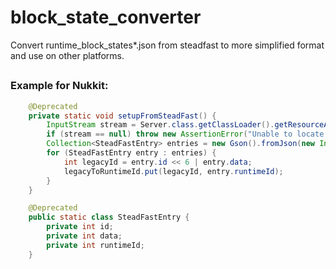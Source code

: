 # block_state_converter
Convert runtime_block_states*.json from steadfast to more simplified format and use on other platforms.



##

### Example for Nukkit:
```Java
    @Deprecated
    private static void setupFromSteadFast() {
        InputStream stream = Server.class.getClassLoader().getResourceAsStream("runtime_block_states.json");
        if (stream == null) throw new AssertionError("Unable to locate block state");
        Collection<SteadFastEntry> entries = new Gson().fromJson(new InputStreamReader(stream, StandardCharsets.UTF_8), new TypeToken<Collection<SteadFastEntry>>(){}.getType());
        for (SteadFastEntry entry : entries) {
            int legacyId = entry.id << 6 | entry.data;
            legacyToRuntimeId.put(legacyId, entry.runtimeId);
        }
    }

    @Deprecated
    public static class SteadFastEntry {
        private int id;
        private int data;
        private int runtimeId;
    }
